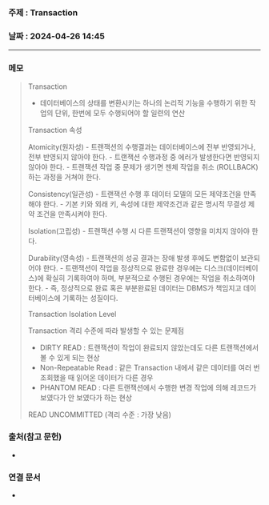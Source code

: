 ### 주제 : Transaction

### 날짜 : 2024-04-26 14:45
----
### 메모
> Transaction
> 	- 데이터베이스의 상태를 변환시키는 하나의 논리적 기능을 수행하기 위한 작업의 단위, 한번에 모두 수행되어야 할 일련의 연산
> 
> Transaction 속성
> 
> 	Atomicity(원자성)
> 		- 트랜잭션의 수행결과는 데이터베이스에 전부 반영되거나, 전부 반영되지 않아야 한다.
> 		- 트랜잭션 수행과정 중 에러가 발생한다면 반영되지 않아야 한다.
> 		- 트랜잭션 작업 중 문제가 생기면 젠체 작업을 취소 (ROLLBACK) 하는 과정을 거쳐야 한다.
> 	
> 	Consistency(일관성)
> 		- 트랜잭션 수행 후 데이터 모델의 모든 제약조건을 만족해야 한다.
> 		- 기본 키와 외래 키, 속성에 대한 제약조건과 같은 명시적 무결성 제약 조건을 만족시켜야 한다.
> 	
> 	Isolation(고립성)
> 		- 트랜잭션 수행 시 다른 트랜잭션이 영향을 미치지 않아야 한다.
> 	
> 	Durability(영속성)
> 		- 트랜잭션의 성공 결과는 장애 발생 후에도 변함없이 보관되어야 한다.
> 		- 트랜잭션이 작업을 정상적으로 완료한 경우에는 디스크(데이터베이스)에 확실히 기록하여야 하며, 부분적으로 수행된 경우에는 작업을 취소하여야 한다.
> 		- 즉, 정상적으로 완료 혹은 부분완료된 데이터는 DBMS가 책임지고 데이터베이스에 기록하는 성질이다.
> 
> Transaction Isolation Level
> 
> Transaction 격리 수준에 따라 발생할 수 있는 문제점
> 	- DIRTY READ : 트랜잭션이 작업이 완료되지 않았는데도 다른 트랜잭션에서 볼 수 있게 되는 현상
> 	- Non-Repeatable Read : 같은 Transaction 내에서 같은 데이터를 여러 번 조회했을 때 읽어온 데이터가 다른 경우
> 	- PHANTOM READ : 다른 트랜잭션에서 수행한 변경 작업에 의해 레코드가 보였다가 안 보였다가 하는 현상
> 	
> 	READ UNCOMMITTED (격리 수준 : 가장 낮음)
> 	

### 출처(참고 문헌)
-

### 연결 문서
-
